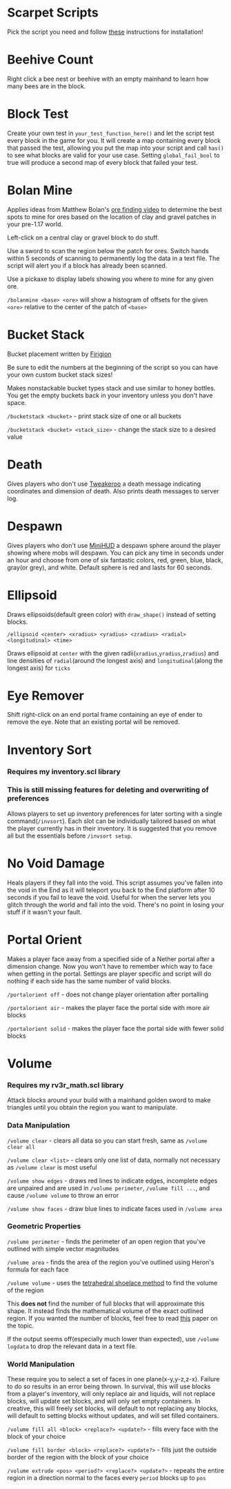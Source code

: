 # Scarpet Scripts
Pick the script you need and follow [these](https://github.com/gnembon/fabric-carpet/wiki/Installing-carpet-scripts-in-your-world) instructions for installation!

# Beehive Count
Right click a bee nest or beehive with an empty mainhand to learn how many bees are in the block.

# Block Test
Create your own test in `your_test_function_here()` and let the script test every block in the game for you. It will create a map containing every block that passed the test, allowing you put the map into your script and call `has()` to see what blocks are valid for your use case. Setting `global_fail_bool` to true will produce a second map of every block that failed your test.

# Bolan Mine
Applies ideas from Matthew Bolan's [ore finding video](https://youtu.be/5Icj5TNmBUI) to determine the best spots to mine for ores based on the location of clay and gravel patches in your pre-1.17 world.

Left-click on a central clay or gravel block to do stuff.

Use a sword to scan the region below the patch for ores. Switch hands within 5 seconds of scanning to permanently log the data in a text file. The script will alert you if a block has already been scanned.

Use a pickaxe to display labels showing you where to mine for any given ore.

`/bolanmine <base> <ore>` will show a histogram of offsets for the given `<ore>` relative to the center of the patch of `<base>`

# Bucket Stack
Bucket placement written by [Firigion](https://github.com/Firigion)

Be sure to edit the numbers at the beginning of the script so you can have your own custom bucket stack sizes!

Makes nonstackable bucket types stack and use similar to honey bottles. You get the empty buckets back in your inventory unless you don't have space.

`/bucketstack <bucket>` - print stack size of one or all buckets

`/bucketstack <bucket> <stack_size>` - change the stack size to a desired value

# Death
Gives players who don't use [Tweakeroo](https://masa.dy.fi/mcmods/all_mods/) a death message indicating coordinates and dimension of death. Also prints death messages to server log.

# Despawn
Gives players who don't use [MiniHUD](https://masa.dy.fi/mcmods/all_mods/) a despawn sphere around the player showing where mobs will despawn. You can pick any time in seconds under an hour and choose from one of six fantastic colors, red, green, blue, black, gray(or grey), and white. Default sphere is red and lasts for 60 seconds.

# Ellipsoid
Draws ellipsoids(default green color) with `draw_shape()` instead of setting blocks.

`/ellipsoid <center> <xradius> <yradius> <zradius> <radial> <longitudinal> <time>`

Draws ellipsoid at `center` with the given radii(`xradius`,`yradius`,`zradius`) and line densities of `radial`(around the longest axis) and `longitudinal`(along the longest axis) for `ticks`

# Eye Remover
Shift right-click on an end portal frame containing an eye of ender to remove the eye. Note that an existing portal will be removed.

# Inventory Sort
### Requires my inventory.scl library
### This is still missing features for deleting and overwriting of preferences
Allows players to set up inventory preferences for later sorting with a single command(`/invsort`). Each slot can be individually tailored based on what the player currently has in their inventory. It is suggested that you remove all but the essentials before `/invsort setup`.

# No Void Damage
Heals players if they fall into the void. This script assumes you've fallen into the void in the End as it will teleport you back to the End platform after 10 seconds if you fail to leave the void. Useful for when the server lets you glitch through the world and fall into the void. There's no point in losing your stuff if it wasn't your fault.

# Portal Orient
Makes a player face away from a specified side of a Nether portal after a dimension change. Now you won't have to remember which way to face when getting in the portal. Settings are player specific and script will do nothing if each side has the same number of valid blocks.

`/portalorient off` - does not change player orientation after portalling

`/portalorient air` - makes the player face the portal side with more air blocks

`/portalorient solid` - makes the player face the portal side with fewer solid blocks

# Volume
### Requires my rv3r_math.scl library
Attack blocks around your build with a mainhand golden sword to make triangles until you obtain the region you want to manipulate.

### Data Manipulation

`/volume clear` - clears all data so you can start fresh, same as `/volume clear all`

`/volume clear <list>` - clears only one list of data, normally not necessary as `/volume clear` is most useful

`/volume show edges` - draws red lines to indicate edges, incomplete edges are unpaired and are used in `/volume perimeter`, `/volume fill ...`, and cause `/volume volume` to throw an error

`/volume show faces` - draw blue lines to indicate faces used in `/volume area`

### Geometric Properties

`/volume perimeter` - finds the perimeter of an open region that you've outlined with simple vector magnitudes

`/volume area` - finds the area of the region you've outlined using Heron's formula for each face

`/volume volume` - uses the [tetrahedral shoelace method](https://ysjournal.com/tetrahedral-shoelace-method-calculating-volume-of-irregular-solids) to find the volume of the region

This **does not** find the number of full blocks that will approximate this shape. It instead finds the mathematical volume of the exact outlined region. If you wanted the number of blocks, feel free to read [this](http://math.sfsu.edu/beck/papers/noprint.pdf) paper on the topic.

If the output seems off(especially much lower than expected), use `/volume logdata` to drop the relevant data in a text file.

### World Manipulation
These require you to select a set of faces in one plane(x-y,y-z,z-x). Failure to do so results in an error being thrown. In survival, this will use blocks from a player's inventory, will only replace air and liquids, will not replace blocks, will update set blocks, and will only set empty containers. In creative, this will freely set blocks, will default to not replacing any blocks, will default to setting blocks without updates, and will set filled containers.

`/volume fill all <block> <replace?> <update?>` - fills every face with the block of your choice

`/volume fill border <block> <replace?> <update?>` - fills just the outside border of the region with the block of your choice

`/volume extrude <pos> <period?> <replace?> <update?>` - repeats the entire region in a direction normal to the faces every `period` blocks up to `pos`
